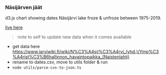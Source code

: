 ### Näsijärven jäät

d3.js chart showing dates Näsijärvi lake froze & unfroze between 1975-2019.

[live here](https://fraasi.github.io/nasijarven-jaat-chart/)

> note to self to update new data when it comes available
* get data here https://www.jarviwiki.fi/wiki/N%C3%A4sij%C3%A4rvi_(yhd.)/Ymp%C3%A4rist%C3%B6hallinnon_havaintopaikka_(Naistenlahti)
* rename to dates.csv, move to utils folder & run
* `node utils/parce-cvs-to-json.ts`


